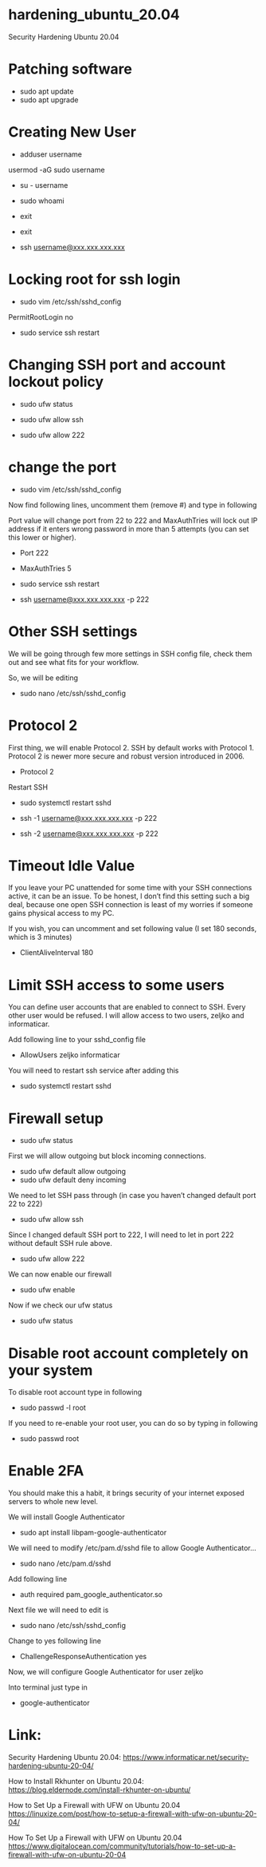 # hardening_ubuntu_20.04
Security Hardening Ubuntu 20.04

# Patching software
- sudo apt update
- sudo apt upgrade

# Creating New User
- adduser username

usermod -aG sudo username
- su - username
- sudo whoami

- exit
- exit

- ssh username@xxx.xxx.xxx.xxx

# Locking root for ssh login
- sudo vim /etc/ssh/sshd_config

PermitRootLogin no

- sudo service ssh restart

# Changing SSH port and account lockout policy
- sudo ufw status
- sudo ufw allow ssh

- sudo ufw allow 222

# change the port

- sudo vim /etc/ssh/sshd_config

Now find following lines, uncomment them (remove #) and type in following

Port value will change port from 22 to 222 and MaxAuthTries will lock out IP address if it enters wrong password in more than 5 attempts (you can set this lower or higher).

- Port 222
- MaxAuthTries 5

- sudo service ssh restart

- ssh username@xxx.xxx.xxx.xxx -p 222

# Other SSH settings

We will be going through few more settings in SSH config file, check them out and see what fits for your workflow.

So, we will be editing

- sudo nano /etc/ssh/sshd_config

# Protocol 2

First thing, we will enable Protocol 2. SSH by default works with Protocol 1. Protocol 2 is newer more secure and robust version introduced in 2006.

- Protocol 2

Restart SSH

- sudo systemctl restart sshd

- ssh -1 username@xxx.xxx.xxx.xxx -p 222

- ssh -2 username@xxx.xxx.xxx.xxx -p 222


# Timeout Idle Value
If you leave your PC unattended for some time with your SSH connections active, it can be an issue. To be honest, I don’t find this setting such a big deal, because one open SSH connection is least of my worries if someone gains physical access to my PC.

If you wish, you can uncomment and set following value (I set 180 seconds, which is 3 minutes)

- ClientAliveInterval 180

# Limit SSH access to some users

You can define user accounts that are enabled to connect to SSH. Every other user would be refused. I will allow access to two users, zeljko and informaticar.

Add following line to your sshd_config file

- AllowUsers zeljko informaticar

You will need to restart ssh service after adding this

- sudo systemctl restart sshd

# Firewall setup

- sudo ufw status

First we will allow outgoing but block incoming connections.

- sudo ufw default allow outgoing
- sudo ufw default deny incoming

We need to let SSH pass through (in case you haven’t changed default port 22 to 222)

- sudo ufw allow ssh

Since I changed default SSH port to 222, I will need to let in port 222 without default SSH rule above.

- sudo ufw allow 222

We can now enable our firewall

- sudo ufw enable

Now if we check our ufw status

- sudo ufw status

# Disable root account completely on your system

To disable root account type in following

- sudo passwd -l root

If you need to re-enable your root user, you can do so by typing in following

- sudo passwd root

# Enable 2FA

You should make this a habit, it brings security of your internet exposed servers to whole new level.

We will install Google Authenticator

- sudo apt install libpam-google-authenticator

We will need to modify /etc/pam.d/sshd file to allow Google Authenticator…

- sudo nano /etc/pam.d/sshd

Add following line

- auth required pam_google_authenticator.so

Next file we will need to edit is

- sudo nano /etc/ssh/sshd_config

Change to yes following line

- ChallengeResponseAuthentication yes

Now, we will configure Google Authenticator for user zeljko

Into terminal just type in

- google-authenticator



# Link:
Security Hardening Ubuntu 20.04:
https://www.informaticar.net/security-hardening-ubuntu-20-04/

How to Install Rkhunter on Ubuntu 20.04:
https://blog.eldernode.com/install-rkhunter-on-ubuntu/

How to Set Up a Firewall with UFW on Ubuntu 20.04
https://linuxize.com/post/how-to-setup-a-firewall-with-ufw-on-ubuntu-20-04/

How To Set Up a Firewall with UFW on Ubuntu 20.04
https://www.digitalocean.com/community/tutorials/how-to-set-up-a-firewall-with-ufw-on-ubuntu-20-04
